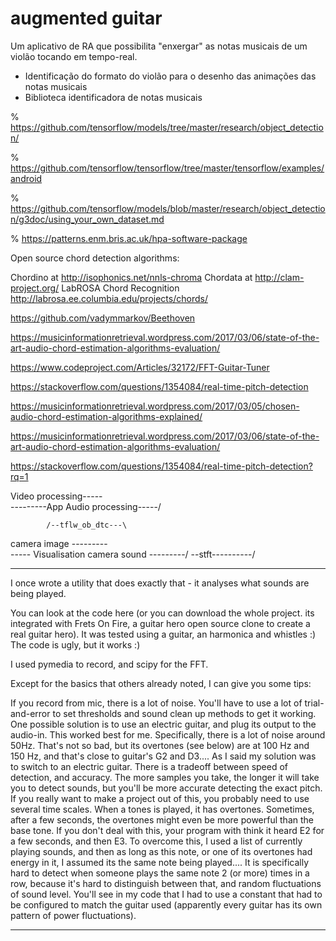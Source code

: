 # augmented guitar
Um aplicativo de RA que possibilita "enxergar" as notas musicais de um violão tocando em tempo-real.

- Identificação do formato do violão para o desenho das animações das notas musicais
- Biblioteca identificadora de notas musicais

% https://github.com/tensorflow/models/tree/master/research/object_detection/

% https://github.com/tensorflow/tensorflow/tree/master/tensorflow/examples/android

% https://github.com/tensorflow/models/blob/master/research/object_detection/g3doc/using_your_own_dataset.md

% https://patterns.enm.bris.ac.uk/hpa-software-package

Open source chord detection algorithms:

Chordino at http://isophonics.net/nnls-chroma
Chordata at http://clam-project.org/
LabROSA Chord Recognition http://labrosa.ee.columbia.edu/projects/chords/

https://github.com/vadymmarkov/Beethoven

https://musicinformationretrieval.wordpress.com/2017/03/06/state-of-the-art-audio-chord-estimation-algorithms-evaluation/

https://www.codeproject.com/Articles/32172/FFT-Guitar-Tuner

https://stackoverflow.com/questions/1354084/real-time-pitch-detection

https://musicinformationretrieval.wordpress.com/2017/03/05/chosen-audio-chord-estimation-algorithms-explained/

https://musicinformationretrieval.wordpress.com/2017/03/06/state-of-the-art-audio-chord-estimation-algorithms-evaluation/

https://stackoverflow.com/questions/1354084/real-time-pitch-detection?rq=1

Video processing-----\
                      ---------App
Audio processing-----/


			/--tflw_ob_dtc---\
camera image                  ---------\
                                        ----- Visualisation
camera sound                  ---------/
			\--stft----------/


----------------------
I once wrote a utility that does exactly that - it analyses what sounds are being played.

You can look at the code here (or you can download the whole project. its integrated with Frets On Fire, a guitar hero open source clone to create a real guitar hero). It was tested using a guitar, an harmonica and whistles :) The code is ugly, but it works :)

I used pymedia to record, and scipy for the FFT.

Except for the basics that others already noted, I can give you some tips:

If you record from mic, there is a lot of noise. You'll have to use a lot of trial-and-error to set thresholds and sound clean up methods to get it working. One possible solution is to use an electric guitar, and plug its output to the audio-in. This worked best for me.
Specifically, there is a lot of noise around 50Hz. That's not so bad, but its overtones (see below) are at 100 Hz and 150 Hz, and that's close to guitar's G2 and D3.... As I said my solution was to switch to an electric guitar.
There is a tradeoff between speed of detection, and accuracy. The more samples you take, the longer it will take you to detect sounds, but you'll be more accurate detecting the exact pitch. If you really want to make a project out of this, you probably need to use several time scales.
When a tones is played, it has overtones. Sometimes, after a few seconds, the overtones might even be more powerful than the base tone. If you don't deal with this, your program with think it heard E2 for a few seconds, and then E3. To overcome this, I used a list of currently playing sounds, and then as long as this note, or one of its overtones had energy in it, I assumed its the same note being played....
It is specifically hard to detect when someone plays the same note 2 (or more) times in a row, because it's hard to distinguish between that, and random fluctuations of sound level. You'll see in my code that I had to use a constant that had to be configured to match the guitar used (apparently every guitar has its own pattern of power fluctuations).

----------------------------